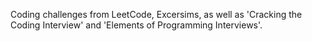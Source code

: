 Coding challenges from LeetCode, Excersims, as well as 'Cracking the Coding Interview' and 'Elements of Programming Interviews'.
